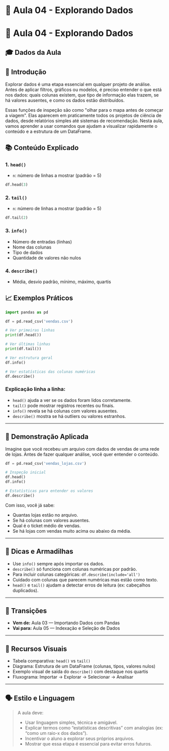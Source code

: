 # 🧠 Aula 04 - Explorando Dados
# 🧠 Aula 04 - Explorando Dados

## 🎓 Dados da Aula

## 📍 Introdução

Explorar dados é uma etapa essencial em qualquer projeto de análise. Antes de aplicar filtros, gráficos ou modelos, é preciso entender o que está nos dados: quais colunas existem, que tipo de informação elas trazem, se há valores ausentes, e como os dados estão distribuídos.

Essas funções de inspeção são como "olhar para o mapa antes de começar a viagem". Elas aparecem em praticamente todos os projetos de ciência de dados, desde relatórios simples até sistemas de recomendação. Nesta aula, vamos aprender a usar comandos que ajudam a visualizar rapidamente o conteúdo e a estrutura de um DataFrame.


## 📚 Conteúdo Explicado

### 1. `head()`

  - `n`: número de linhas a mostrar (padrão = 5)
  ```python
  df.head(3)
  ```

### 2. `tail()`

  - `n`: número de linhas a mostrar (padrão = 5)
  ```python
  df.tail(2)
  ```

### 3. `info()`

  - Número de entradas (linhas)
  - Nome das colunas
  - Tipo de dados
  - Quantidade de valores não nulos

### 4. `describe()`

  - Média, desvio padrão, mínimo, máximo, quartis


## 📈 Exemplos Práticos

```python
import pandas as pd

df = pd.read_csv('vendas.csv')

# Ver primeiras linhas
print(df.head())

# Ver últimas linhas
print(df.tail())

# Ver estrutura geral
df.info()

# Ver estatísticas das colunas numéricas
df.describe()
```

### Explicação linha a linha:
- `head()` ajuda a ver se os dados foram lidos corretamente.
- `tail()` pode mostrar registros recentes ou finais.
- `info()` revela se há colunas com valores ausentes.
- `describe()` mostra se há outliers ou valores estranhos.

---

## 🧪 Demonstração Aplicada

Imagine que você recebeu um arquivo com dados de vendas de uma rede de lojas. Antes de fazer qualquer análise, você quer entender o conteúdo.

```python
df = pd.read_csv('vendas_lojas.csv')

# Inspeção inicial
df.head()
df.info()

# Estatísticas para entender os valores
df.describe()
```

Com isso, você já sabe:
- Quantas lojas estão no arquivo.
- Se há colunas com valores ausentes.
- Qual é o ticket médio de vendas.
- Se há lojas com vendas muito acima ou abaixo da média.

---

## 📎 Dicas e Armadilhas

- Use `info()` sempre após importar os dados.
- `describe()` só funciona com colunas numéricas por padrão.
- Para incluir colunas categóricas: `df.describe(include='all')`
- Cuidado com colunas que parecem numéricas mas estão como texto.
- `head()` e `tail()` ajudam a detectar erros de leitura (ex: cabeçalhos duplicados).

---

## 🔄 Transições

- **Vem de:** Aula 03 — Importando Dados com Pandas  
- **Vai para:** Aula 05 — Indexação e Seleção de Dados

---

## 🎨 Recursos Visuais

- Tabela comparativa: `head()` vs `tail()`
- Diagrama: Estrutura de um DataFrame (colunas, tipos, valores nulos)
- Exemplo visual de saída do `describe()` com destaque nos quartis
- Fluxograma: Importar → Explorar → Selecionar → Analisar

---

## 🗣 Estilo e Linguagem

> A aula deve:
> - Usar linguagem simples, técnica e amigável.
> - Explicar termos como “estatísticas descritivas” com analogias (ex: “como um raio-x dos dados”).
> - Incentivar o aluno a explorar seus próprios arquivos.
> - Mostrar que essa etapa é essencial para evitar erros futuros.
```